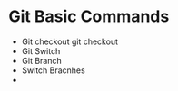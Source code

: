 # Git Basic Commands

- Git checkout
    git checkout
- Git Switch
- Git Branch
- Switch Bracnhes
- 
